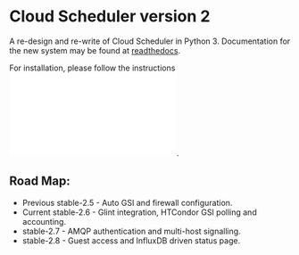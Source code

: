 # Cloud Scheduler version 2

A re-design and re-write of Cloud Scheduler in Python 3. Documentation for the new system may be found at
[readthedocs](https://cloudscheduler.readthedocs.io).

For installation, please follow the instructions ![here](ansible-playbook/README.md).

## Road Map:
- Previous stable-2.5 - Auto GSI and firewall configuration.
- Current stable-2.6 - Glint integration, HTCondor GSI polling and accounting.
- stable-2.7 - AMQP authentication and multi-host signalling.
- stable-2.8 - Guest access and InfluxDB driven status page.

